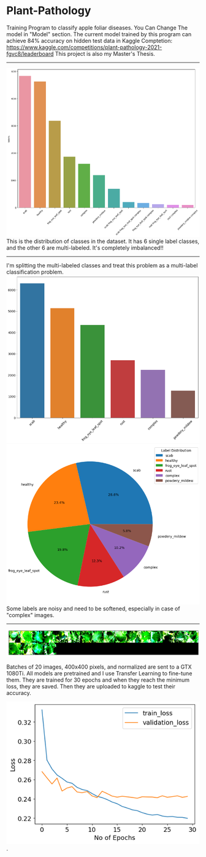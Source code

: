 # Plant-Pathology
Training Program to classify apple foliar diseases.
You Can Change The model in "Model" section.
The current model trained by this program can achieve 84% accuracy on hidden test data in Kaggle Comptetion:
https://www.kaggle.com/competitions/plant-pathology-2021-fgvc8/leaderboard
This project is also my Master's Thesis.
___________________________________________________________________________________

![1](https://github.com/soroushtou/Plant-Pathology/blob/main/images/1%20(5).png)
This is the distribution of classes in the dataset. It has 6 single label classes, and the other 6 are multi-labeled. It's completely imbalanced!!
___________________________________________________________________________________

I'm splitting the multi-labeled classes and treat this problem as a multi-label classification problem.
![2](https://github.com/soroushtou/Plant-Pathology/blob/main/images/1%20(1).png)
![3](https://github.com/soroushtou/Plant-Pathology/blob/main/images/1%20(2).png)
Some labels are noisy and need to be softened, especially in case of "complex" images.

___________________________________________________________________________________

![4](https://github.com/soroushtou/Plant-Pathology/blob/main/images/1%20(3).png)

Batches of 20 images, 400x400 pixels, and normalized are sent to a GTX 1080Ti. All models are pretrained and I use Transfer Learning to fine-tune them. They are trained for 30 epochs and when they reach the minimum loss, they are saved. Then they are uploaded to kaggle to test their accuracy.

![5](https://github.com/soroushtou/Plant-Pathology/blob/main/images/1%20(4).png).

